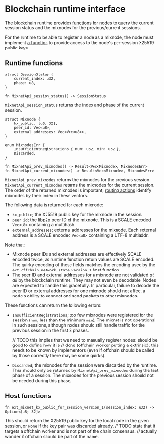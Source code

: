 # Blockchain runtime interface

The blockchain runtime provides [functions](#runtime-functions) for nodes to query the current
session status and the mixnodes for the previous/current sessions.

For the runtime to be able to register a node as a mixnode, the node must implement [a
function](#host-functions) to provide access to the node's per-session X25519 public keys.

## Runtime functions

    struct SessionStatus {
        current_index: u32,
        phase: u8,
    }

    fn MixnetApi_session_status() -> SessionStatus

`MixnetApi_session_status` returns the index and phase of the current session.

    struct Mixnode {
        kx_public: [u8; 32],
        peer_id: Vec<u8>,
        external_addresses: Vec<Vec<u8>>,
    }

    enum MixnodesErr {
        InsufficientRegistrations { num: u32, min: u32 },
        Discarded,
    }

    fn MixnetApi_prev_mixnodes() -> Result<Vec<Mixnode>, MixnodesErr>
    fn MixnetApi_current_mixnodes() -> Result<Vec<Mixnode>, MixnodesErr>

`MixnetApi_prev_mixnodes` returns the mixnodes for the previous session.
`MixnetApi_current_mixnodes` returns the mixnodes for the current session. The order of the
returned mixnodes is important; [routing actions](./sphinx.md#routing-actions) identify mixnodes by
their index in these vectors.

The following data is returned for each mixnode:

- `kx_public`; the X25519 public key for the mixnode in the session.
- `peer_id`; the libp2p peer ID of the mixnode. This is a SCALE encoded `Vec<u8>` containing a
  multihash.
- `external_addresses`; external addresses for the mixnode. Each external address is a SCALE
  encoded `Vec<u8>` containing a UTF-8 multiaddr.

Note that:

- Mixnode peer IDs and external addresses are effectively SCALE encoded twice, as runtime function
  return values are SCALE encoded. The quirky encoding of these fields matches the encoding used by
  the `ext_offchain_network_state_version_1` host function.
- The peer ID and external addresses for a mixnode are not validated _at all_ by the blockchain
  runtime. They may not even be decodable. Nodes are expected to handle this gracefully. In
  particular, failure to decode the peer ID or external addresses for one mixnode should not affect
  a node's ability to connect and send packets to other mixnodes.

These functions can return the following errors:

- `InsufficientRegistrations`; too few mixnodes were registered for the session (`num`, less than
  the minimum `min`). The mixnet is not operational in such sessions, although nodes should still
  handle traffic for the previous session in the first 3 phases.

  // TODO this implies that we need to manually register nodes: should be good to define how it is
  // done (offchain worker putting a extrinsic): this needs to be known by implementors (even if offchain
  should be called by those correctly there may be some quirks).

- `Discarded`; the mixnodes for the session were discarded by the runtime. This should only be
  returned by `MixnetApi_prev_mixnodes` during the last phase of a session. The mixnodes for the
  previous session should not be needed during this phase.

## Host functions

    fn ext_mixnet_kx_public_for_session_version_1(session_index: u32) -> Option<[u8; 32]>

This should return the X25519 public key for the local node in the given session, or `None` if the
key pair was discarded already.
// TODO state that it targets a offchain worker and is not part of the chain consensus.
// actually wonder if offchain should be part of the name.
